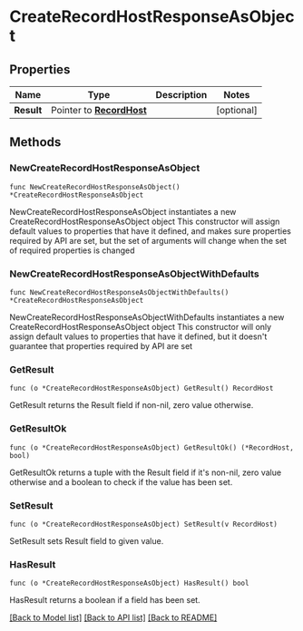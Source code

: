 # CreateRecordHostResponseAsObject

## Properties

Name | Type | Description | Notes
------------ | ------------- | ------------- | -------------
**Result** | Pointer to [**RecordHost**](RecordHost.md) |  | [optional] 

## Methods

### NewCreateRecordHostResponseAsObject

`func NewCreateRecordHostResponseAsObject() *CreateRecordHostResponseAsObject`

NewCreateRecordHostResponseAsObject instantiates a new CreateRecordHostResponseAsObject object
This constructor will assign default values to properties that have it defined,
and makes sure properties required by API are set, but the set of arguments
will change when the set of required properties is changed

### NewCreateRecordHostResponseAsObjectWithDefaults

`func NewCreateRecordHostResponseAsObjectWithDefaults() *CreateRecordHostResponseAsObject`

NewCreateRecordHostResponseAsObjectWithDefaults instantiates a new CreateRecordHostResponseAsObject object
This constructor will only assign default values to properties that have it defined,
but it doesn't guarantee that properties required by API are set

### GetResult

`func (o *CreateRecordHostResponseAsObject) GetResult() RecordHost`

GetResult returns the Result field if non-nil, zero value otherwise.

### GetResultOk

`func (o *CreateRecordHostResponseAsObject) GetResultOk() (*RecordHost, bool)`

GetResultOk returns a tuple with the Result field if it's non-nil, zero value otherwise
and a boolean to check if the value has been set.

### SetResult

`func (o *CreateRecordHostResponseAsObject) SetResult(v RecordHost)`

SetResult sets Result field to given value.

### HasResult

`func (o *CreateRecordHostResponseAsObject) HasResult() bool`

HasResult returns a boolean if a field has been set.


[[Back to Model list]](../README.md#documentation-for-models) [[Back to API list]](../README.md#documentation-for-api-endpoints) [[Back to README]](../README.md)


